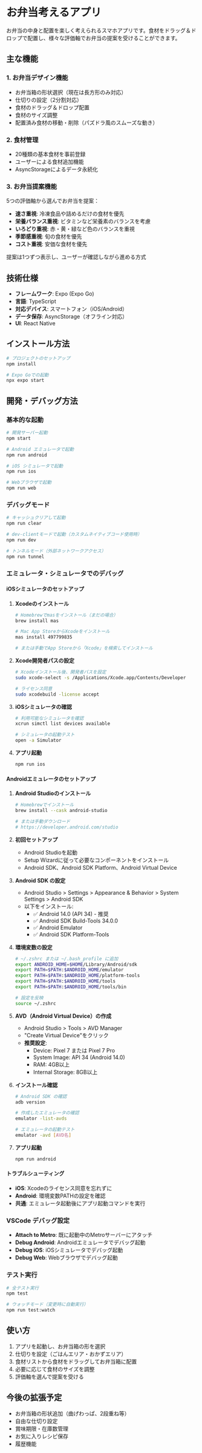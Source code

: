 # お弁当考えるアプリ

お弁当の中身と配置を楽しく考えられるスマホアプリです。食材をドラッグ＆ドロップで配置し、様々な評価軸でお弁当の提案を受けることができます。

## 主な機能

### 1. お弁当デザイン機能
- お弁当箱の形状選択（現在は長方形のみ対応）
- 仕切りの設定（2分割対応）
- 食材のドラッグ＆ドロップ配置
- 食材のサイズ調整
- 配置済み食材の移動・削除（パズドラ風のスムーズな動き）

### 2. 食材管理
- 20種類の基本食材を事前登録
- ユーザーによる食材追加機能
- AsyncStorageによるデータ永続化

### 3. お弁当提案機能
5つの評価軸から選んでお弁当を提案：
- **速さ重視**: 冷凍食品や詰めるだけの食材を優先
- **栄養バランス重視**: ビタミンなど栄養素のバランスを考慮
- **いろどり重視**: 赤・黄・緑など色のバランスを重視
- **季節感重視**: 旬の食材を優先
- **コスト重視**: 安価な食材を優先

提案は1つずつ表示し、ユーザーが確認しながら進める方式

## 技術仕様
- **フレームワーク**: Expo (Expo Go)
- **言語**: TypeScript
- **対応デバイス**: スマートフォン（iOS/Android）
- **データ保存**: AsyncStorage（オフライン対応）
- **UI**: React Native

## インストール方法
```bash
# プロジェクトのセットアップ
npm install

# Expo Goでの起動
npx expo start
```

## 開発・デバッグ方法

### 基本的な起動
```bash
# 開発サーバー起動
npm start

# Android エミュレータで起動
npm run android

# iOS シミュレータで起動  
npm run ios

# Webブラウザで起動
npm run web
```

### デバッグモード
```bash
# キャッシュクリアして起動
npm run clear

# dev-clientモードで起動（カスタムネイティブコード使用時）
npm run dev

# トンネルモード（外部ネットワークアクセス）
npm run tunnel
```

### エミュレータ・シミュレータでのデバッグ

#### iOSシミュレータのセットアップ
1. **Xcodeのインストール**
   ```bash
   # Homebrewでmasをインストール（まだの場合）
   brew install mas
   
   # Mac App StoreからXcodeをインストール
   mas install 497799835
   
   # または手動でApp Storeから「Xcode」を検索してインストール
   ```

2. **Xcode開発者パスの設定**
   ```bash
   # Xcodeインストール後、開発者パスを設定
   sudo xcode-select -s /Applications/Xcode.app/Contents/Developer
   
   # ライセンス同意
   sudo xcodebuild -license accept
   ```

3. **iOSシミュレータの確認**
   ```bash
   # 利用可能なシミュレータを確認
   xcrun simctl list devices available
   
   # シミュレータの起動テスト
   open -a Simulator
   ```

4. **アプリ起動**
   ```bash
   npm run ios
   ```

#### Androidエミュレータのセットアップ
1. **Android Studioのインストール**
   ```bash
   # Homebrewでインストール
   brew install --cask android-studio
   
   # または手動ダウンロード
   # https://developer.android.com/studio
   ```

2. **初回セットアップ**
   - Android Studioを起動
   - Setup Wizardに従って必要なコンポーネントをインストール
   - Android SDK、Android SDK Platform、Android Virtual Device

3. **Android SDK の設定**
   - Android Studio > Settings > Appearance & Behavior > System Settings > Android SDK
   - 以下をインストール:
     - ✅ Android 14.0 (API 34) - 推奨
     - ✅ Android SDK Build-Tools 34.0.0
     - ✅ Android Emulator
     - ✅ Android SDK Platform-Tools

4. **環境変数の設定**
   ```bash
   # ~/.zshrc または ~/.bash_profile に追加
   export ANDROID_HOME=$HOME/Library/Android/sdk
   export PATH=$PATH:$ANDROID_HOME/emulator
   export PATH=$PATH:$ANDROID_HOME/platform-tools
   export PATH=$PATH:$ANDROID_HOME/tools
   export PATH=$PATH:$ANDROID_HOME/tools/bin
   
   # 設定を反映
   source ~/.zshrc
   ```

5. **AVD（Android Virtual Device）の作成**
   - Android Studio > Tools > AVD Manager
   - "Create Virtual Device"をクリック
   - **推奨設定**:
     - Device: Pixel 7 または Pixel 7 Pro
     - System Image: API 34 (Android 14.0)
     - RAM: 4GB以上
     - Internal Storage: 8GB以上

6. **インストール確認**
   ```bash
   # Android SDK の確認
   adb version
   
   # 作成したエミュレータの確認
   emulator -list-avds
   
   # エミュレータの起動テスト
   emulator -avd [AVD名]
   ```

7. **アプリ起動**
   ```bash
   npm run android
   ```

#### トラブルシューティング
- **iOS**: Xcodeのライセンス同意を忘れずに
- **Android**: 環境変数PATHの設定を確認
- **共通**: エミュレータ起動後にアプリ起動コマンドを実行

### VSCode デバッグ設定
- **Attach to Metro**: 既に起動中のMetroサーバーにアタッチ
- **Debug Android**: Androidエミュレータでデバッグ起動
- **Debug iOS**: iOSシミュレータでデバッグ起動
- **Debug Web**: Webブラウザでデバッグ起動

### テスト実行
```bash
# 全テスト実行
npm test

# ウォッチモード（変更時に自動実行）
npm run test:watch
```

## 使い方
1. アプリを起動し、お弁当箱の形を選択
2. 仕切りを設定（ごはんエリア・おかずエリア）
3. 食材リストから食材をドラッグしてお弁当箱に配置
4. 必要に応じて食材のサイズを調整
5. 評価軸を選んで提案を受ける

## 今後の拡張予定
- お弁当箱の形状追加（曲げわっぱ、2段重ね等）
- 自由な仕切り設定
- 賞味期限・在庫数管理
- お気に入りレシピ保存
- 履歴機能